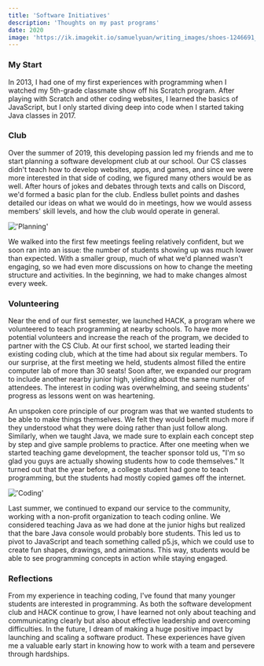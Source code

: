 ```yaml
---
title: 'Software Initiatives'
description: 'Thoughts on my past programs'
date: 2020
image: 'https://ik.imagekit.io/samuelyuan/writing_images/shoes-1246691_1920_N7GgIzLS8.jpg'
---
```


### My Start

In 2013, I had one of my first experiences with programming when I watched my 5th-grade classmate show off his Scratch program. After playing with Scratch and other coding websites, I learned the basics of JavaScript, but I only started diving deep into code when I started taking Java classes in 2017.

### Club

Over the summer of 2019, this developing passion led my friends and me to start planning a software development club at our school. Our CS classes didn't teach how to develop websites, apps, and games, and since we were more interested in that side of coding, we figured many others would be as well. After hours of jokes and debates through texts and calls on Discord, we'd formed a basic plan for the club. Endless bullet points and dashes detailed our ideas on what we would do in meetings, how we would assess members' skill levels, and how the club would operate in general.

!['Planning'](https://ik.imagekit.io/samuelyuan/writing_images/office-1209640_1920_ch2lDsgC06.jpg)

We walked into the first few meetings feeling relatively confident, but we soon ran into an issue: the number of students showing up was much lower than expected. With a smaller group, much of what we'd planned wasn't engaging, so we had even more discussions on how to change the meeting structure and activities. In the beginning, we had to make changes almost every week.

### Volunteering

Near the end of our first semester, we launched HACK, a program where we volunteered to teach programming at nearby schools. To have more potential volunteers and increase the reach of the program, we decided to partner with the CS Club. At our first school, we started leading their existing coding club, which at the time had about six regular members. To our surprise, at the first meeting we held, students almost filled the entire computer lab of more than 30 seats! Soon after, we expanded our program to include another nearby junior high, yielding about the same number of attendees. The interest in coding was overwhelming, and seeing students' progress as lessons went on was heartening.

An unspoken core principle of our program was that we wanted students to be able to make things themselves. We felt they would benefit much more if they understood what they were doing rather than just follow along. Similarly, when we taught Java, we made sure to explain each concept step by step and give sample problems to practice. After one meeting when we started teaching game development, the teacher sponsor told us, "I'm so glad you guys are actually showing students how to code themselves." It turned out that the year before, a college student had gone to teach programming, but the students had mostly copied games off the internet.

!['Coding'](https://ik.imagekit.io/samuelyuan/writing_images/developer-3461405_1920_bL_elO4O0.png)

Last summer, we continued to expand our service to the community, working with a non-profit organization to teach coding online. We considered teaching Java as we had done at the junior highs but realized that the bare Java console would probably bore students. This led us to pivot to JavaScript and teach something called p5.js, which we could use to create fun shapes, drawings, and animations. This way, students would be able to see programming concepts in action while staying engaged.

### Reflections

From my experience in teaching coding, I've found that many younger students are interested in programming. As both the software development club and HACK continue to grow, I have learned not only about teaching and communicating clearly but also about effective leadership and overcoming difficulties. In the future, I dream of making a huge positive impact by launching and scaling a software product. These experiences have given me a valuable early start in knowing how to work with a team and persevere through hardships.